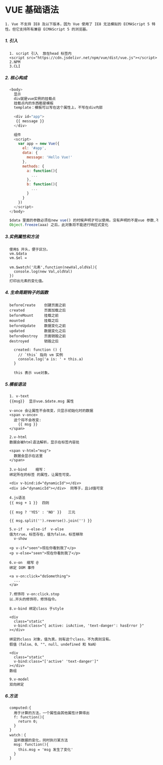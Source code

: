 # VUE 基础语法


    1. Vue 不支持 IE8 及以下版本，因为 Vue 使用了 IE8 无法模拟的 ECMAScript 5 特性。但它支持所有兼容 ECMAScript 5 的浏览器。

##### 1. 引入
      1. script 引入  放在head 标签内
      <script src="https://cdn.jsdelivr.net/npm/vue/dist/vue.js"></script>
      2.NPM
      3.CLI


##### 2. 核心构成
```js
  <body>
    显示  
    div就是vue实例的挂载点 
    挂载点内的东西都是模板
    template：模板可以写在这个属性上，不写在div内部
    
    <div id="app">
     {{ message }}
    </div>
    
    组件
    <script>
      var app = new Vue({
        el: '#app',
        data: {
          message: 'Hello Vue!'
        },
        methods: {
          a: function(){
            ...
          },
          b: function(){
            ...
          }
        }
      })
    </script>
  </body>
  
  $data 里面的参数必须在new vue() 的时候声明才可以使用。没有声明的不是vue 参数,不可以响应式变化。
  Object.freeze(aaa) 之后，此对象将不能进行响应式变化
```

##### 3.实例属性和方法
```vue
  使用$ 开头，便于区分。
  vm.$data
  vm.$el =
  
  vm.$watch('元素',function(newVal,oldVal){
    console.log(new Val,oldVal)
  })
  打印出元素的变化值。
```

##### 4. 生命周期钩子的函数
```vue
  beforeCreate    创建页面之前
  created         页面加载之后
  beforeMount     挂载之前
  mounted         挂载之后
  beforeUpdate    数据变化之前
  updated         数据变化之后
  beforeDestroy   页面销毁之前
  destroyed       销毁之后
  
    created: function () {
      // `this` 指向 vm 实例
      console.log('a is: ' + this.a)
    }
    
    this 表示 vue对象。
```

##### 5.模板语法
      1. v-text
      {{msg}}  显示vue.$date.msg 属性
      
      v-once 会让属性不会改变，只显示初始化时的数据
      <span v-once>
        这个将不会改变: 
          {{ msg }}
      </span>
      
      2.v-html
      数据会被html语法解析，显示在标签内容处
      
      <span v-html="msg">
        数据会显示在这里
      </span>
      
      3.v-bind    缩写：
      绑定所在的标签 的属性，让属性可变。
      
      <div v-bind:id="dynamicId"></div>
      <div id="dynamicId"></div>  同等于，且id值可变
      
      4.js语法
      {{ msg + 1 }}  四则
    
      {{ msg ? 'YES' : 'NO' }}   三元
    
      {{ msg.split('').reverse().join('') }}
      
      5.v-if  v-else-if  v-else
      值为true，标签存在，值为false，标签移除
        v-show
    
      <p v-if="seen">现在你看到我了</p>
      <p v-else="seen">现在你看到我了</p>
      
      6.v-on  缩写 @
      绑定 DOM 事件
      
      <a v-on:click="doSomething">
        ...
      </a>
      
      7.修饰符 v-on:click.stop
      以.开头的修饰符，修饰指令。
      
      8.v-bind 绑定class 于style
      
      <div
        class="static"
        v-bind:class="{ active: isActive, 'text-danger': hasError }"
      ></div>
      
      绑定的class 对象，值为真，则有这个class，不为真则没有。
      假值（false、0、""、null、undefined 和 NaN） 
      
      <div
        class="static"
        v-bind:class="['active' 'text-danger']"
      ></div>
      数组
      
      9.v-model
      双向绑定

##### 6.方法
      computed:{
        用于计算的方法，一个属性由其他属性计算得出
        f: function(){
          return 0;
        }
      }
      watch：{
        监听数据的变化，同时执行某方法
        msg: function(){
          this.msg = 'msg 发生了变化'
        }
      }